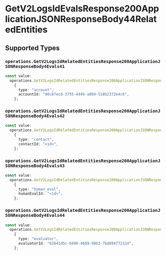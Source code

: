 # GetV2LogsIdEvalsResponse200ApplicationJSONResponseBody44RelatedEntities


## Supported Types

### `operations.GetV2LogsIdRelatedEntitiesResponse200ApplicationJSONResponseBody4Evals41`

```typescript
const value:
  operations.GetV2LogsIdRelatedEntitiesResponse200ApplicationJSONResponseBody4Evals41 =
    {
      type: "account",
      accountId: "80c87ecd-3755-4449-a804-518b2372e4c8",
    };
```

### `operations.GetV2LogsIdRelatedEntitiesResponse200ApplicationJSONResponseBody4Evals42`

```typescript
const value:
  operations.GetV2LogsIdRelatedEntitiesResponse200ApplicationJSONResponseBody4Evals42 =
    {
      type: "contact",
      contactId: "<id>",
    };
```

### `operations.GetV2LogsIdRelatedEntitiesResponse200ApplicationJSONResponseBody4Evals43`

```typescript
const value:
  operations.GetV2LogsIdRelatedEntitiesResponse200ApplicationJSONResponseBody4Evals43 =
    {
      type: "human_eval",
      humanEvalId: "<id>",
    };
```

### `operations.GetV2LogsIdRelatedEntitiesResponse200ApplicationJSONResponseBody4Evals44`

```typescript
const value:
  operations.GetV2LogsIdRelatedEntitiesResponse200ApplicationJSONResponseBody4Evals44 =
    {
      type: "evaluator",
      evaluatorId: "b2841d5c-b998-4609-98b3-7bd89477212d",
    };
```

